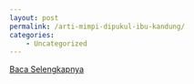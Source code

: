 ```yaml
---
layout: post
permalink: /arti-mimpi-dipukul-ibu-kandung/
categories:
    - Uncategorized
---
```


[Baca Selengkapnya](/09)